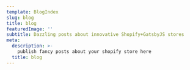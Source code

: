 ```yaml
---
template: BlogIndex
slug: blog
title: blog
featuredImage: ''
subtitle: Dazzling posts about innovative Shopify+GatsbyJS stores
meta:
  description: >-
    publish fancy posts about your shopify store here
  title: blog
---
```

